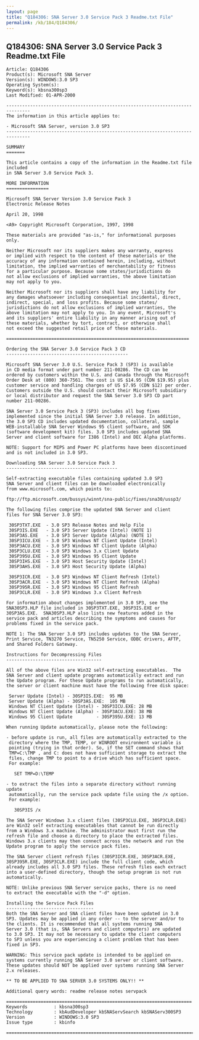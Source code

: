 ```yaml
---
layout: page
title: "Q184306: SNA Server 3.0 Service Pack 3 Readme.txt File"
permalink: /kb/184/Q184306/
---
```


## Q184306: SNA Server 3.0 Service Pack 3 Readme.txt File

	Article: Q184306
	Product(s): Microsoft SNA Server
	Version(s): WINDOWS:3.0 SP3
	Operating System(s): 
	Keyword(s): kbsna300sp3
	Last Modified: 01-APR-2000
	
	-------------------------------------------------------------------------------
	The information in this article applies to:
	
	- Microsoft SNA Server, version 3.0 SP3 
	-------------------------------------------------------------------------------
	
	SUMMARY
	=======
	
	This article contains a copy of the information in the Readme.txt file included
	in SNA Server 3.0 Service Pack 3.
	
	MORE INFORMATION
	================
	
	Microsoft SNA Server Version 3.0 Service Pack 3
	Electronic Release Notes
	
	April 20, 1998
	
	<A9> Copyright Microsoft Corporation, 1997, 1998
	
	These materials are provided "as-is," for informational purposes 
	only.
	
	Neither Microsoft nor its suppliers makes any warranty, express 
	or implied with respect to the content of these materials or the 
	accuracy of any information contained herein, including, without 
	limitation, the implied warranties of merchantability or fitness 
	for a particular purpose. Because some states/jurisdictions do 
	not allow exclusions of implied warranties, the above limitation 
	may not apply to you.
	
	Neither Microsoft nor its suppliers shall have any liability for 
	any damages whatsoever including consequential incidental, direct, 
	indirect, special, and loss profits. Because some states/ 
	jurisdictions do not allow exclusions of implied warranties, the 
	above limitation may not apply to you. In any event, Microsoft's 
	and its suppliers' entire liability in any manner arising out of 
	these materials, whether by tort, contract, or otherwise shall 
	not exceed the suggested retail price of these materials.
	
	=====================================================================
	
	Ordering the SNA Server 3.0 Service Pack 3 CD
	----------------------------------------------
	
	Microsoft SNA Server 3.0 U.S. Service Pack 3 (SP3) is available 
	in CD media format under part number 211-00286. The CD can be 
	ordered by customers within the U.S. and Canada through the Microsoft 
	Order Desk at (800) 360-7561. The cost is US $14.95 (CDN $19.95) plus 
	customer service and handling charges of US $7.95 (CDN $12) per order. 
	Customers outside the U.S. should contact their Microsoft subsidiary 
	or local distributor and request the SNA Server 3.0 SP3 CD part 
	number 211-00286.
	
	SNA Server 3.0 Service Pack 3 (SP3) includes all bug fixes 
	implemented since the initial SNA Server 3.0 release. In addition, 
	the 3.0 SP3 CD includes updated documentation, collateral, sample
	WEB-installable SNA Server Windows 95 client software, and SDK 
	(software development kit) files. 3.0 SP3 includes updated SNA 
	Server and client software for I386 (Intel) and DEC Alpha platforms.
	
	NOTE: Support for MIPS and Power PC platforms have been discontinued 
	and is not included in 3.0 SP3. 
	
	Downloading SNA Server 3.0 Service Pack 3
	------------------------------------------
	
	Self-extracting executable files containing updated 3.0 SP3 
	SNA Server and client files can be downloaded electronically 
	from www.microsoft.com, which points to:
	
	ftp://ftp.microsoft.com/bussys/winnt/sna-public/fixes/sna30/ussp3/ 
	
	The following files comprise the updated SNA Server and client 
	files for SNA Server 3.0 SP3:
	
	 30SP3TXT.EXE  - 3.0 SP3 Release Notes and Help File
	 30SP3IS.EXE   - 3.0 SP3 Server Update (Intel) (NOTE 1)
	 30SP3AS.EXE   - 3.0 SP3 Server Update (Alpha) (NOTE 1)
	 30SP3ICU.EXE  - 3.0 SP3 Windows NT Client Update (Intel)
	 30SP3ACU.EXE  - 3.0 SP3 Windows NT Client Update (Alpha)
	 30SP3CLU.EXE  - 3.0 SP3 Windows 3.x Client Update
	 30SP395U.EXE  - 3.0 SP3 Windows 95 Client Update
	 30SP3IHS.EXE  - 3.0 SP3 Host Security Update (Intel)
	 30SP3AHS.EXE  - 3.0 SP3 Host Security Update (Alpha)
	
	 30SP3ICR.EXE  - 3.0 SP3 Windows NT Client Refresh (Intel)
	 30SP3ACR.EXE  - 3.0 SP3 Windows NT Client Refresh (Alpha)
	 30SP395R.EXE  - 3.0 SP3 Windows 95 Client Refresh
	 30SP3CLR.EXE  - 3.0 SP3 Windows 3.x Client Refresh
	
	For information about changes implemented in 3.0 SP3, see the 
	SNA30SP3.HLP file included in 30SP3TXT.EXE, 30SP3IS.EXE or 
	30SP3AS.EXE.  SNA30SP3.HLP also lists new features added in the 
	service pack and articles describing the symptoms and causes for 
	problems fixed in the service pack. 
	
	NOTE 1: The SNA Server 3.0 SP3 includes updates to the SNA Server, 
	Print Service, TN3270 Service, TN5250 Service, ODBC drivers, AFTP, 
	and Shared Folders Gateway.
	
	Instructions for Decompressing Files
	------------------------------------
	
	All of the above files are Win32 self-extracting executables.  The 
	SNA Server and client update programs automatically extract and run 
	the Update program. For these Update programs to run automatically, 
	the server or client machine must have the following free disk space:
	
	 Server Update (Intel) - 30SP3IS.EXE:  95 MB 
	 Server Update (Alpha) - 30SP3AS.EXE:  105 MB
	 Windows NT Client Update (Intel) - 30SP3ICU.EXE: 28 MB
	 Windows NT Client Update (Alpha) - 30SP3ACU.EXE: 38 MB
	 Windows 95 Client Update         - 30SP395U.EXE: 13 MB
	
	When running Update automatically, please note the following:
	
	- before update is run, all files are automatically extracted to the 
	 directory where the TMP, TEMP, or WINROOT environment variable is 
	 pointing (trying in that order). So, if the SET command shows that 
	 TMP=C:\TMP , and C: does not have sufficient storage to extract the 
	 files, change TMP to point to a drive which has sufficient space.  
	 For example:  
	
	   SET TMP=D:\TEMP
	
	- to extract the files into a separate directory without running update
	 automatically, run the service pack update file using the /x option. 
	 For example:
	
	   30SP3IS /x
	
	The SNA Server Windows 3.x client files (30SP3CLU.EXE, 30SP3CLR.EXE) 
	are Win32 self extracting executables that cannot be run directly 
	from a Windows 3.x machine. The administrator must first run the 
	refresh file and choose a directory to place the extracted files. 
	Windows 3.x clients may then connect across the network and run the 
	Update program to apply the service pack files.
	
	The SNA Server client refresh files (30SP3ICR.EXE, 30SP3ACR.EXE, 
	30SP395R.EXE, 30SP3CLR.EXE) include the full client code, which 
	already includes all 3.0 SP3 files. These refresh files each extract 
	into a user-defined directory, though the setup program is not run 
	automatically.
	
	NOTE: Unlike previous SNA Server service packs, there is no need 
	to extract the executable with the "-d" option.
	
	Installing the Service Pack Files
	---------------------------------
	Both the SNA Server and SNA client files have been updated in 3.0 
	SP3. Updates may be applied in any order -- to the server and/or to 
	the clients. It is recommended that all systems running SNA 
	Server 3.0 (that is, SNA Servers and client computers) are updated 
	to 3.0 SP3. It may not be necessary to update the client computers 
	to SP3 unless you are experiencing a client problem that has been 
	fixed in SP3.
	
	WARNING: This service pack update is intended to be applied on
	systems currently running SNA Server 3.0 server or client software.  
	These updates should NOT be applied over systems running SNA Server 
	2.x releases.
	
	** TO BE APPLIED TO SNA SERVER 3.0 SYSTEMS ONLY!! **
	
	Additional query words: readme release notes servpack
	
	======================================================================
	Keywords          : kbsna300sp3 
	Technology        : kbAudDeveloper kbSNAServSearch kbSNAServ300SP3
	Version           : WINDOWS:3.0 SP3
	Issue type        : kbinfo
	
	=============================================================================
	
